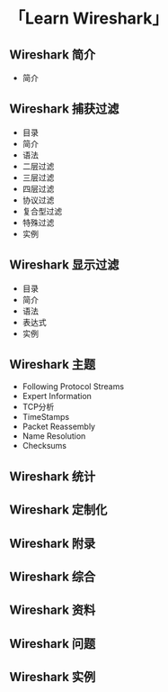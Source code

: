 # 「Learn Wireshark」
## Wireshark 简介
- 简介
## Wireshark 捕获过滤
- 目录
- 简介
- 语法
- 二层过滤
- 三层过滤
- 四层过滤
- 协议过滤
- 复合型过滤
- 特殊过滤
- 实例
## Wireshark 显示过滤
- 目录
- 简介
- 语法
- 表达式
- 实例
## Wireshark 主题
- Following Protocol Streams
- Expert Information
- TCP分析
- TimeStamps
- Packet Reassembly
- Name Resolution
- Checksums
## Wireshark 统计
## Wireshark 定制化
## Wireshark 附录
## Wireshark 综合
## Wireshark 资料
## Wireshark 问题
## Wireshark 实例
